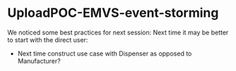 # UploadPOC-EMVS-event-storming

We noticed some best practices for next session:
Next time it may be better to start with the direct user:
- Next time construct use case with Dispenser as opposed to Manufacturer?
